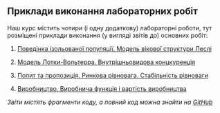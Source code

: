 ## Приклади виконання лабораторних робіт

Наш курс містить чотири (і одну додаткову) лабораторні роботи, тут розміщені приклади виконання (у вигляді звітів до) основних робіт:

1. [Поведінка ізольованої популяції. Модель вікової структури Леслі](1/tex/report.pdf)

2. [Модель Лотки-Вольтерра. Внутрішньовидова концкуренція](2/tex/report.pdf)

3. [Попит та пропозиція. Ринкова рівновага. Стабільність рівноваги](3/tex/report.pdf)

4. [Виробництво. Виробнича функція і вартість виробництва](4/tex/report.pdf)

_Звіти містять фрагменти коду, а повний код можна знайти на [GitHub](https://github.com/csc-knu/eco/tree/master/labs/examples)_

